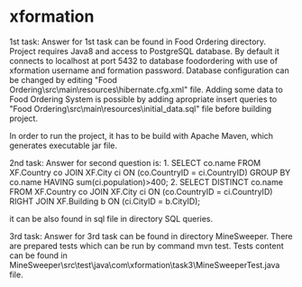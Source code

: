# xformation

1st task:
Answer for 1st task can be found in Food Ordering directory.
Project requires Java8 and access to PostgreSQL database. By default it connects to localhost at port 5432 to database foodordering with use of xformation username and formation password. 
Database configuration can be changed by editing "Food Ordering\src\main\resources\hibernate.cfg.xml" file.
Adding some data to Food Ordering System is possible by adding apropriate insert queries to "Food Ordering\src\main\resources\initial_data.sql" file before building project.

In order to run the project, it has to be build with Apache Maven, which generates executable jar file.

2nd task:
Answer for second question is:
	1. SELECT co.name FROM XF.Country co JOIN XF.City ci ON (co.CountryID = ci.CountryID) GROUP BY co.name HAVING sum(ci.population)>400; 
	2. SELECT DISTINCT co.name FROM XF.Country co JOIN XF.City ci ON (co.CountryID = ci.CountryID) RIGHT JOIN XF.Building b ON (ci.CityID = b.CityID);

it can be also found in sql file in directory SQL queries.

3rd task:
Answer for 3rd task can be found in directory MineSweeper.
There are prepared tests which can be run by command mvn test. 
Tests content can be found in MineSweeper\src\test\java\com\xformation\task3\MineSweeperTest.java file.
